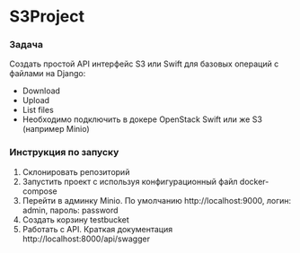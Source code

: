 # S3Project

### Задача

Создать простой API интерфейс S3 или Swift для базовых операций с файлами на Django:
* Download
* Upload
* List files
* Необходимо подключить в докере OpenStack Swift или же S3 (например Minio)
### Инструкция по запуску
1. Склонировать репозиторий
2. Запустить проект с используя конфигурационный файл docker-compose
3. Перейти в админку Minio. По умолчанию http://localhost:9000, логин: admin, пароль: password
4. Создать корзину testbucket
5. Работать с API. Краткая документация http://localhost:8000/api/swagger


